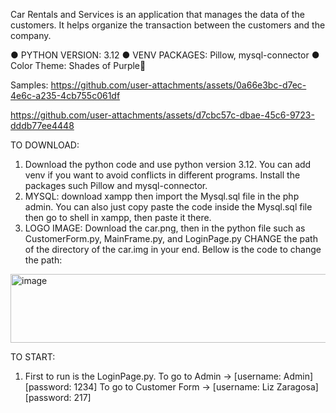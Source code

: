 Car Rentals and Services is an application that manages the data of the customers. It helps organize the transaction between the customers and the company. 

● PYTHON VERSION: 3.12
● VENV PACKAGES: Pillow, mysql-connector
● Color Theme: Shades of Purple🦄

Samples:
https://github.com/user-attachments/assets/0a66e3bc-d7ec-4e6c-a235-4cb755c061df


https://github.com/user-attachments/assets/d7cbc57c-dbae-45c6-9723-dddb77ee4448



TO DOWNLOAD:
1. Download the python code and use python version 3.12. You can add venv if you want to avoid conflicts in different programs. Install the packages such Pillow and mysql-connector.
2. MYSQL: download xampp then import the Mysql.sql file in the php admin. You can also just copy paste the code inside the Mysql.sql file then go to shell in xampp, then paste it there.
3. LOGO IMAGE: Download the car.png, then in the python file such as CustomerForm.py, MainFrame.py, and LoginPage.py CHANGE the path of the directory of the car.img in your end. Bellow is the code to change the path:
<img width="528" height="110" alt="image" src="https://github.com/user-attachments/assets/b2c037ae-d089-4e34-9d8d-dd5026481945" />

TO START:
1. First to run is the LoginPage.py. To go to Admin -> [username: Admin] [password: 1234] To go to Customer Form -> [username: Liz Zaragosa] [password: 217]







